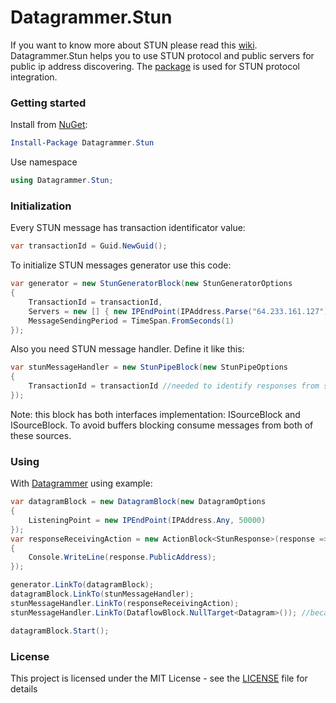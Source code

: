 # Datagrammer.Stun

If you want to know more about STUN please read this [wiki](https://en.wikipedia.org/wiki/STUN). Datagrammer.Stun helps you to use STUN protocol and public servers for public ip address discovering. The [package](https://www.nuget.org/packages/stun/) is used for STUN protocol integration.

### Getting started

Install from [NuGet](https://www.nuget.org/packages/Datagrammer.Stun/):

```powershell
Install-Package Datagrammer.Stun
```

Use namespace

```csharp
using Datagrammer.Stun;
```

### Initialization

Every STUN message has transaction identificator value:

```csharp
var transactionId = Guid.NewGuid();
```

To initialize STUN messages generator use this code:

```csharp
var generator = new StunGeneratorBlock(new StunGeneratorOptions
{
    TransactionId = transactionId,
    Servers = new [] { new IPEndPoint(IPAddress.Parse("64.233.161.127"), 19302) /*stun1.l.google.com:19302*/ },
    MessageSendingPeriod = TimeSpan.FromSeconds(1)
});
```

Also you need STUN message handler. Define it like this:

```csharp
var stunMessageHandler = new StunPipeBlock(new StunPipeOptions
{
    TransactionId = transactionId //needed to identify responses from server
});
```

Note: this block has both interfaces implementation: ISourceBlock<Datagram> and ISourceBlock<StunResponse>. To avoid buffers blocking consume messages from both of these sources.

### Using

With [Datagrammer](https://github.com/gendalf90/Datagrammer) using example:

```csharp
var datagramBlock = new DatagramBlock(new DatagramOptions
{
    ListeningPoint = new IPEndPoint(IPAddress.Any, 50000)
});
var responseReceivingAction = new ActionBlock<StunResponse>(response =>
{
    Console.WriteLine(response.PublicAddress);
});

generator.LinkTo(datagramBlock);
datagramBlock.LinkTo(stunMessageHandler);
stunMessageHandler.LinkTo(responseReceivingAction);
stunMessageHandler.LinkTo(DataflowBlock.NullTarget<Datagram>()); //because it works like pipe and you need to consume datagrams too

datagramBlock.Start();
```

### License

This project is licensed under the MIT License - see the [LICENSE](LICENSE) file for details
